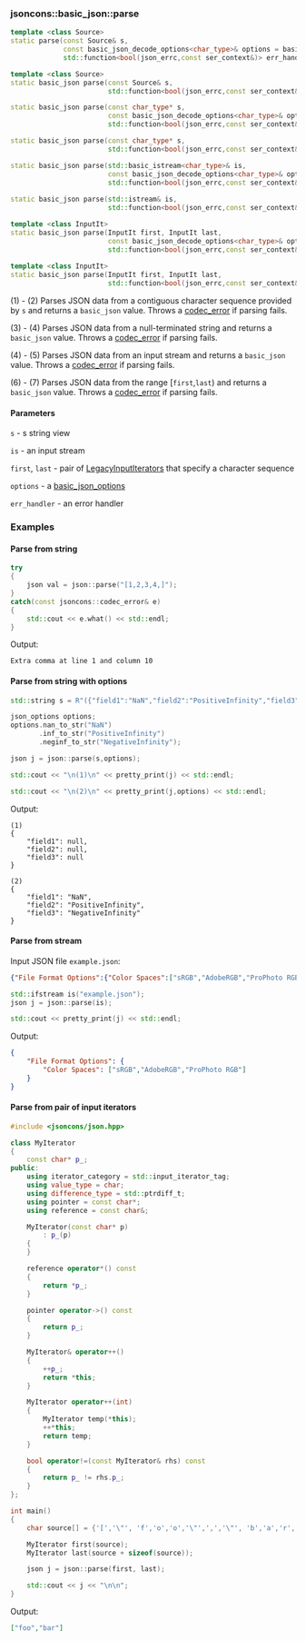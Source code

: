 ### jsoncons::basic_json::parse

```c++
template <class Source>
static parse(const Source& s, 
             const basic_json_decode_options<char_type>& options = basic_json_decode_options<CharT>(), 
             std::function<bool(json_errc,const ser_context&)> err_handler = default_json_parsing()); (1)

template <class Source>
static basic_json parse(const Source& s, 
                        std::function<bool(json_errc,const ser_context&)> err_handler); (2)

static basic_json parse(const char_type* s, 
                        const basic_json_decode_options<char_type>& options = basic_json_decode_options<CharT>(), 
                        std::function<bool(json_errc,const ser_context&)> err_handler = default_json_parsing()); (3)

static basic_json parse(const char_type* s, 
                        std::function<bool(json_errc,const ser_context&)> err_handler); (4)

static basic_json parse(std::basic_istream<char_type>& is, 
                        const basic_json_decode_options<char_type>& options = basic_json_decode_options<CharT>(), 
                        std::function<bool(json_errc,const ser_context&)> err_handler = default_json_parsing()); (5)
              
static basic_json parse(std::istream& is, 
                        std::function<bool(json_errc,const ser_context&)> err_handler); (6)

template <class InputIt>
static basic_json parse(InputIt first, InputIt last, 
                        const basic_json_decode_options<char_type>& options = basic_json_decode_options<CharT>(), 
                        std::function<bool(json_errc,const ser_context&)> err_handler = default_json_parsing()); (7) (since v0.153.0)
              
template <class InputIt>
static basic_json parse(InputIt first, InputIt last, 
                        std::function<bool(json_errc,const ser_context&)> err_handler); (8)
```
(1) - (2) Parses JSON data from a contiguous character sequence provided by `s` and returns a `basic_json` value. 
Throws a [codec_error](../codec_error.md) if parsing fails.

(3) - (4) Parses JSON data from a null-terminated string and returns a `basic_json` value. 
Throws a [codec_error](../codec_error.md) if parsing fails.

(4) - (5) Parses JSON data from an input stream and returns a `basic_json` value. 
Throws a [codec_error](../codec_error.md) if parsing fails.

(6) - (7) Parses JSON data from the range [`first`,`last`) and returns a `basic_json` value. 
Throws a [codec_error](../codec_error.md) if parsing fails.

#### Parameters

`s` - s string view  

`is` - an input stream  

`first`, `last` - pair of [LegacyInputIterators](https://en.cppreference.com/w/cpp/named_req/InputIterator) that specify a character sequence  

`options` - a [basic_json_options](../basic_json_options.md)  

`err_handler` - an error handler  

### Examples

#### Parse from string

```c++
try 
{
    json val = json::parse("[1,2,3,4,]");
} 
catch(const jsoncons::codec_error& e) 
{
    std::cout << e.what() << std::endl;
}
```
Output:
```
Extra comma at line 1 and column 10
```

#### Parse from string with options

```c++
std::string s = R"({"field1":"NaN","field2":"PositiveInfinity","field3":"NegativeInfinity"})";

json_options options;
options.nan_to_str("NaN")
       .inf_to_str("PositiveInfinity")
       .neginf_to_str("NegativeInfinity");

json j = json::parse(s,options);

std::cout << "\n(1)\n" << pretty_print(j) << std::endl;

std::cout << "\n(2)\n" << pretty_print(j,options) << std::endl;
```
Output:
```
(1)
{
    "field1": null,
    "field2": null,
    "field3": null
}

(2)
{
    "field1": "NaN",
    "field2": "PositiveInfinity",
    "field3": "NegativeInfinity"
}
```

#### Parse from stream

Input JSON file `example.json`:

```json
{"File Format Options":{"Color Spaces":["sRGB","AdobeRGB","ProPhoto RGB"]}}
```

```c++
std::ifstream is("example.json");
json j = json::parse(is);

std::cout << pretty_print(j) << std::endl;
```

Output:

```json
{
    "File Format Options": {
        "Color Spaces": ["sRGB","AdobeRGB","ProPhoto RGB"]
    }
}
```

#### Parse from pair of input iterators

```c++
#include <jsoncons/json.hpp>

class MyIterator
{
    const char* p_;
public:
    using iterator_category = std::input_iterator_tag;
    using value_type = char;
    using difference_type = std::ptrdiff_t;
    using pointer = const char*; 
    using reference = const char&;

    MyIterator(const char* p)
        : p_(p)
    {
    }

    reference operator*() const
    {
        return *p_;
    }

    pointer operator->() const 
    {
        return p_;
    }

    MyIterator& operator++()
    {
        ++p_;
        return *this;
    }

    MyIterator operator++(int) 
    {
        MyIterator temp(*this);
        ++*this;
        return temp;
    }

    bool operator!=(const MyIterator& rhs) const
    {
        return p_ != rhs.p_;
    }
};

int main()
{
    char source[] = {'[','\"', 'f','o','o','\"',',','\"', 'b','a','r','\"',']'};

    MyIterator first(source);
    MyIterator last(source + sizeof(source));

    json j = json::parse(first, last);

    std::cout << j << "\n\n";
}
```

Output:
```json
["foo","bar"]
```



